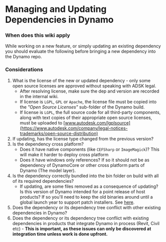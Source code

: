 # Managing and Updating Dependencies in Dynamo

### When does this wiki apply

While working on a new feature, or simply updating an existing dependency you should evaluate the following before bringing a new dependency into the Dynamo repo.

### Considerations

1. What is the license of the new or updated dependency - only some open source licenses are approved without speaking with ADSK legal.
   * After resolving license, make sure the dep and version are recorded in the internal wiki.
   * If license is `LGPL`, `GPL` or `Apache`, the license file must be copied into the _"Open Source Licenses"_ sub-folder of the Dynamo build.
   * If license is `LGPL`, the full source code for all third-party components, along with text copies of their appropriate open source licenses, must be uploaded to [www.autodesk.com/lgplsource](https://www.autodesk.com/company/legal-notices-trademarks/open-source-distribution)
2. If updating, has the license type changed from the previous version?
3. Is the dependency cross platform?
   * Does it have native components (like `CEFSharp` or `ImageMagick`)? This will make it harder to deploy cross platform
   * Does it have windows only references? If so it should not be as dependency of DynamoCore or other cross platform parts of Dynamo (The model layer).
4. Is the dependency correctly bundled into the bin folder on build with all of its required dependencies?
   * If updating, are some files removed as a consequence of updating? Is this version of Dynamo intended for a point release of host products? If so you'll need to keep the old binaries around until a global launch year to support patch installers. See [here](https://github.com/DynamoDS/Dynamo/tree/master/extern/legacy_remove_me).
5. Does the dependency or its dependency tree conflict with other existing dependencies in Dynamo?
6. Does the dependency or its dependency tree conflict with existing dependencies in products that integrate Dynamo in process (Revit, Civil etc) - **This is important, as these issues can only be discovered at integration time unless work is done upfront.**
